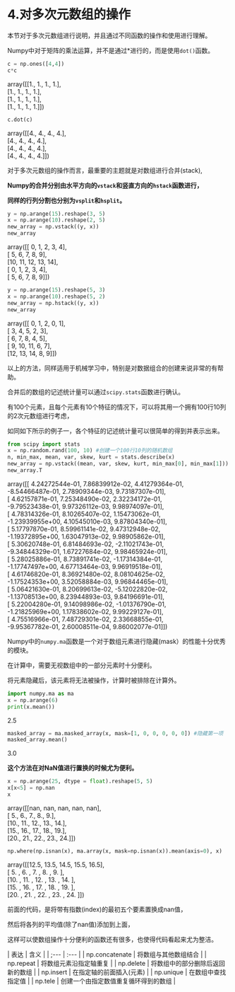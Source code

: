 



# 4.对多次元数组的操作



本节对于多次元数组进行说明，并且通过不同函数的操作和使用进行理解。

Numpy中对于矩阵的乘法运算，并不是通过*进行的，而是使用```dot()```函数。

```python
c = np.ones([4,4])
c*c
```
array([[1., 1., 1., 1.],  
                             [1., 1., 1., 1.],  
                             [1., 1., 1., 1.],  
                             [1., 1., 1., 1.]])  
                             
```python
c.dot(c)
```
array([[4., 4., 4., 4.],  
                                  [4., 4., 4., 4.],  
                                  [4., 4., 4., 4.],  
                                  [4., 4., 4., 4.]])  
                                  
对于多次元数组的操作而言，最重要的主题就是对数组进行合并(stack), 

**Numpy的合并分别由水平方向的```vstack```和竖直方向的```hstack```函数进行，**

**同样的行列分割也分别为```vsplit```和```hsplit```。**

```python
y = np.arange(15).reshape(3, 5)
x = np.arange(10).reshape(2, 5)
new_array = np.vstack((y, x))
new_array
```
array([[ 0,  1,  2,  3,  4],  
                                   [ 5,  6,  7,  8,  9],  
                                   [10, 11, 12, 13, 14],  
                                   [ 0,  1,  2,  3,  4],  
                                   [ 5,  6,  7,  8,  9]])  
                                   
```python
y = np.arange(15).reshape(5, 3)
x = np.arange(10).reshape(5, 2)
new_array = np.hstack((y, x))
new_array
```
array([[ 0,  1,  2,  0,  1],  
                                   [ 3,  4,  5,  2,  3],  
                                   [ 6,  7,  8,  4,  5],  
                                   [ 9, 10, 11,  6,  7],  
                                   [12, 13, 14,  8,  9]])  
                                   
以上的方法，同样适用于机械学习中，特别是对数据组合的创建来说非常的有帮助。

合并后的数组的记述统计量可以通过```scipy.stats```函数进行确认。

有100个元素，且每个元素有10个特征的情况下，可以将其用一个拥有100行10列的2次元数组进行考虑，

如同如下所示的例子一，各个特征的记述统计量可以很简单的得到并表示出来。

```python
from scipy import stats
x = np.random.rand(100, 10) #创建一个100行10列的随机数组
n, min_max, mean, var, skew, kurt = stats.describe(x)
new_array = np.vstack((mean, var, skew, kurt, min_max[0], min_max[1]))
new_array.T
```
array([[ 4.24272544e-01,  7.86839912e-02,  4.41279364e-01,  
                                      -8.54466487e-01,  2.78909344e-03,  9.73187307e-01],  
                                     [ 4.62157871e-01,  7.25348490e-02,  2.32234172e-01,  
                                      -9.79523438e-01,  9.97326112e-03,  9.98974097e-01],  
                                     [ 4.78314326e-01,  8.10265407e-02,  1.15473062e-01,  
                                      -1.23939955e+00,  4.10545010e-03,  9.87804340e-01],  
                                     [ 5.17797870e-01,  8.59961141e-02,  9.47312948e-02,  
                                      -1.19372895e+00,  1.63047913e-02,  9.98905862e-01],  
                                     [ 5.30620748e-01,  6.81484693e-02, -2.11021743e-01,  
                                      -9.34844329e-01,  1.67227684e-02,  9.98465924e-01],  
                                     [ 5.28025886e-01,  8.73891741e-02, -1.17314384e-01,  
                                      -1.17747497e+00,  4.67713464e-03,  9.96919518e-01],  
                                     [ 4.61746820e-01,  8.36921480e-02,  8.08104625e-02,  
                                      -1.17524353e+00,  3.52058884e-03,  9.96844465e-01],  
                                     [ 5.06421630e-01,  8.20699613e-02, -5.12022820e-02,  
                                      -1.13708513e+00,  8.23944893e-03,  9.84196691e-01],  
                                     [ 5.22004280e-01,  9.14098986e-02, -1.01376790e-01,  
                                      -1.21825969e+00,  1.17838602e-02,  9.99229127e-01],  
                                     [ 4.75516966e-01,  7.48729301e-02,  2.33668855e-01,  
                                      -9.95367782e-01,  2.60008511e-04,  9.86002077e-01]])  
    
Numpy中的```numpy.ma```函数是一个对于数组元素进行隐藏(mask）的性能十分优秀的模块。

在计算中，需要无视数组中的一部分元素时十分便利。

将元素隐藏后，该元素将无法被操作，计算时被排除在计算外。

```python
import numpy.ma as ma
x = np.arange(6)
print(x.mean())
```
2.5
```python
masked_array = ma.masked_array(x, mask=[1, 0, 0, 0, 0, 0]) #隐藏第一项
masked_array.mean()
```
3.0
         
**这个方法在对NaN值进行置换的时候尤为便利。**

```python
x = np.arange(25, dtype = float).reshape(5, 5)
x[x<5] = np.nan
x
```
array([[nan, nan, nan, nan, nan],  
                          [ 5.,  6.,  7.,  8.,  9.],  
                          [10., 11., 12., 13., 14.],  
                          [15., 16., 17., 18., 19.],  
                          [20., 21., 22., 23., 24.]])  
                          
```python
np.where(np.isnan(x), ma.array(x, mask=np.isnan(x)).mean(axis=0), x)
```
array([[12.5, 13.5, 14.5, 15.5, 16.5],  
                        [ 5. ,  6. ,  7. ,  8. ,  9. ],  
                        [10. , 11. , 12. , 13. , 14. ],  
                        [15. , 16. , 17. , 18. , 19. ],  
                        [20. , 21. , 22. , 23. , 24. ]])               
    
前面的代码，是将带有指数(index)的最初五个要素置换成nan值，

然后将各列的平均值(除了nan值)添加到上面，

这样可以使数组操作十分便利的函数还有很多，也使得代码看起来尤为整洁。

| 表达 | 含义 |
| ;--- | :--- |
| np.concatenate | 将数组与其他数组结合 |
| np.repeat | 将数组元素沿指定轴重复 |
| np.delete | 将数组中的部分删除后返回新的数组 |
| np.insert | 在指定轴的前面插入(元素) |
| np.unique | 在数组中查找指定值 |
| np.tele | 创建一个由指定数值重复循环得到的数组 |
    
    
    
    
    
    
    
    
    
    

